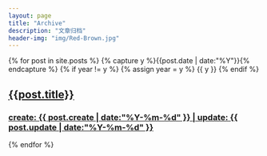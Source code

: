 ```yaml
---
layout: page
title: "Archive"
description: "文章归档"
header-img: "img/Red-Brown.jpg"
---
```


<div class="one-tag-list">
{% for post in site.posts %}
  {% capture y %}{{post.date | date:"%Y"}}{% endcapture %}
  {% if year != y %}
    {% assign year = y %}
	<span class="fa fa-tag listing-seperator" id="year:{{y}}">
		<span class="tag-text">{{ y }}</span>
	</span>
  {% endif %}
  <div class="post-preview">
	<a href="{{ post.url }}" title="{{ post.title }}">
		<h2 class="post-title">{{post.title}}</h2>
		<h3 class="post-subtitle">create: {{ post.create | date:"%Y-%m-%d" }} | update: {{ post.update | date:"%Y-%m-%d" }}</h3>
	</a>
  </div>
{% endfor %}
</div>